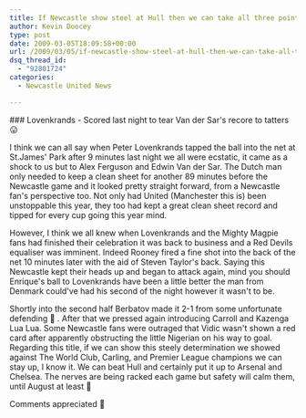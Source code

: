```yaml
---
title: If Newcastle show steel at Hull then we can take all three points
author: Kevin Doocey
type: post
date: 2009-03-05T18:09:58+00:00
url: /2009/03/05/if-newcastle-show-steel-at-hull-then-we-can-take-all-three-points/
dsq_thread_id:
  - "92801724"
categories:
  - Newcastle United News

---
```

### Lovenkrands - Scored last night to tear Van der Sar's recore to tatters 😛

I think we can all say when Peter Lovenkrands tapped the ball into the net at St.James' Park after 9 minutes last night we all were ecstatic, it came as a shock to us but to Alex Ferguson and Edwin Van der Sar. The Dutch man only needed to keep a clean sheet for another 89 minutes before the Newcastle game and it looked pretty straight forward, from a Newcastle fan's perspective too. Not only had United (Manchester this is) been unstoppable this year, they too had kept a great clean sheet record and tipped for every cup going this year mind.

However, I think we all knew when Lovenkrands and the Mighty Magpie fans had finished their celebration it was back to business and a Red Devils equaliser was imminent. Indeed Rooney fired a fine shot into the back of the net 10 minutes later with the aid of Steven Taylor's back. Saying this Newcastle kept their heads up and began to attack again, mind you should Enrique's ball to Lovenkrands have been a little better the man from Denmark could've had his second of the night however it wasn't to be.

Shortly into the second half Berbatov made it 2-1 from some unfortunate defending 🙁 . After that we pressed again introducing Carroll and Kazenga Lua Lua. Some Newcastle fans were outraged that Vidic wasn't shown a red card after apparently obstructing the little Nigerian on his way to goal. Regarding this title, if we can show this steely determination we showed against The World Club, Carling, and Premier League champions we can stay up, I know it. We can beat Hull and certainly put it up to Arsenal and Chelsea. The nerves are being racked each game but safety will calm them, until August at least 🙂

Comments appreciated 🙂
